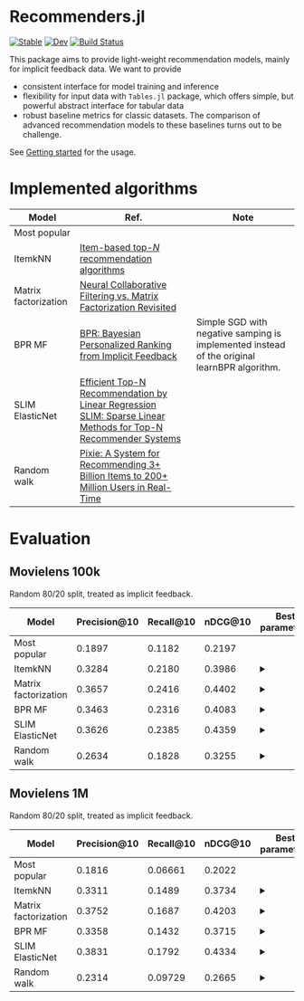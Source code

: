 # Recommenders.jl
[![Stable](https://img.shields.io/badge/docs-stable-blue.svg)](https://yng87.github.io/Recommenders.jl/stable)
[![Dev](https://img.shields.io/badge/docs-dev-blue.svg)](https://yng87.github.io/Recommenders.jl/dev)
[![Build Status](https://github.com/yng87/Recommenders.jl/workflows/CI/badge.svg)](https://github.com/yng87/Recommenders.jl/actions)

This package aims to provide light-weight recommendation models, mainly for implicit feedback data. We want to provide
- consistent interface for model training and inference
- flexibility for input data with `Tables.jl` package, which offers simple, but powerful abstract interface for tabular data
- robust baseline metrics for classic datasets. The comparison of advanced recommendation models to these baselines turns out to be challenge.

See [Getting started](https://yng87.github.io/Recommenders.jl/stable/getting_started/) for the usage.

# Implemented algorithms

| Model | Ref. | Note |
|-------|------|------|
| Most popular | | |
| ItemkNN | [Item-based top-<i>N</i> recommendation algorithms](https://doi.org/10.1145/963770.963776) | |
| Matrix factorization | [Neural Collaborative Filtering vs. Matrix Factorization Revisited](http://arxiv.org/abs/2005.09683) | |
| BPR MF | [BPR: Bayesian Personalized Ranking from Implicit Feedback](http://arxiv.org/abs/1205.2618) | Simple SGD with negative samping is implemented instead of the original learnBPR algorithm.|
| SLIM ElasticNet | [Efficient Top-N Recommendation by Linear Regression](https://www.slideshare.net/MarkLevy/efficient-slides) <br /> [SLIM: Sparse Linear Methods for Top-N Recommender Systems](http://glaros.dtc.umn.edu/gkhome/node/774) | |
| Random walk | [Pixie: A System for Recommending 3+ Billion Items to 200+ Million Users in Real-Time](http://dl.acm.org/citation.cfm?doid=3178876.3186183) | |

# Evaluation
## Movielens 100k
 Random 80/20 split, treated as implicit feedback.

| Model | Precision@10 | Recall@10 | nDCG@10 | Best parameters |
|-------| -------------| ----------| ------- | ---- |
| Most popular | 0.1897 | 0.1182 | 0.2197 | |
| ItemkNN | 0.3284 | 0.2180 | 0.3986| <details><summary></summary><p>weighting: BM25<br /> weighting_at_inference: false<br />topk: 358<br />normalize: true<br />normalize_similarity: true<br />shrink: 0.00258278</p></details> |
| Matrix factorization | 0.3657 | 0.2416 | 0.4402 |<details><summary></summary><p>dimension: 32<br />l2_coeff: 0.01797358830471941<br /> n_epochs: 128<br />n_negatives: 7<br />learning_rate: 0.017678089718746345</p></details>|
| BPR MF| 0.3463 | 0.2316 | 0.4083 |<details><summary></summary><p>dimension: 512<br />l2_coeff: 0.015587614364453028<br /> n_epochs: 128<br />n_negatives: 12<br />learning_rate: 0.007785000886303088</p></details>|
| SLIM ElasticNet | 0.3626 | 0.2385 | 0.4359 |<details><summary></summary><p>k: 908<br />λminratio: 0.029052468222707274<br /> l1_ratio: 0.003308685140740372</p></details>|
| Random walk | 0.2634 | 0.1828 | 0.3255 | <details><summary></summary><p>pixie_walk_length_scaling: false<br />pixie_multi_hit_boosting: false<br /> terminate_prob: 0.9<br />total_walk_length: 51307<br />min_high_visited_candidates: 500<br />high_visited_count_threshold: 64</p></details>


## Movielens 1M
Random 80/20 split, treated as implicit feedback.

| Model | Precision@10 | Recall@10 | nDCG@10 | Best parameters |
|-------| -------------| ----------| ------- | ---- |
| Most popular | 0.1816 | 0.06661 | 0.2022 | |
| ItemkNN | 0.3311 | 0.1489 | 0.3734 | <details><summary></summary><p>weighting: TF-IDF<br />topk: 43<br />normalize: true<br />normalize_similarity: true<br />shrink: 0.453735</p></details>  |
| Matrix factorization | 0.3752 | 0.1687 | 0.4203 |<details><summary></summary><p>dimension: 128<br />l2_coeff: 0.005720177108336541<br /> n_epochs: 256<br />n_negatives: 18<br />learning_rate: 0.0012750705664730715</p></details>|
| BPR MF| 0.3358 | 0.1432 | 0.3715 | <details><summary></summary><p>dimension: 128<br />l2_coeff: 0.017941536727080445<br /> n_epochs: 256<br />n_negatives: 6<br />learning_rate: 0.0014264826446678315</p></details> |
| SLIM ElasticNet | 0.3831 | 0.1792 | 0.4334 | <details><summary></summary><p>k: 444<br />λminratio: 3.968133599128073e-5<br /> l1_ratio: 2.500068207067635e-5</p></details>|
| Random walk | 0.2314 | 0.09729 | 0.2665 | <details><summary></summary><p>pixie_walk_length_scaling: false<br />pixie_multi_hit_boosting: false<br /> terminate_prob: 0.9<br />total_walk_length: 712047<br />min_high_visited_candidates: None<br />high_visited_count_threshold: Inf</p></details>